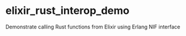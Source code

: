 # elixir_rust_interop_demo
Demonstrate calling Rust functions from Elixir using Erlang NIF interface
